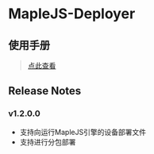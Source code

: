 # MapleJS-Deployer

## 使用手册

> [点此查看](./使用手册.md)

## Release Notes

### v1.2.0.0

- 支持向运行MapleJS引擎的设备部署文件
- 支持进行分包部署
